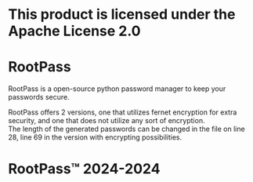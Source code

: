 # This product is licensed under the Apache License 2.0
# RootPass
RootPass is a open-source python password manager to keep your passwords secure.

RootPass offers 2 versions, one that utilizes fernet encryption for extra security, and one that does not utilize any sort of encryption.  
The length of the generated passwords can be changed in the file on line 28, line 69 in the version with encrypting possibilities.
# RootPass™ 2024-2024
